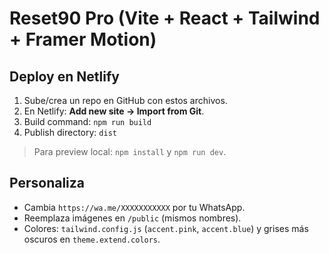 # Reset90 Pro (Vite + React + Tailwind + Framer Motion)

## Deploy en Netlify
1. Sube/crea un repo en GitHub con estos archivos.
2. En Netlify: **Add new site → Import from Git**.
3. Build command: `npm run build`
4. Publish directory: `dist`

> Para preview local: `npm install` y `npm run dev`.

## Personaliza
- Cambia `https://wa.me/XXXXXXXXXXX` por tu WhatsApp.
- Reemplaza imágenes en `/public` (mismos nombres).
- Colores: `tailwind.config.js` (`accent.pink`, `accent.blue`) y grises más oscuros en `theme.extend.colors`.
